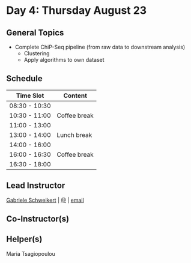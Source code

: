 # Day 4: Thursday August 23

## General Topics
- Complete ChiP-Seq pipeline (from raw data to downstream analysis)
  - Clustering
  - Apply algorithms to own dataset

## Schedule

  Time Slot   | Content
------------- | -------
08:30 - 10:30 |
10:30 - 11:00 | Coffee break
11:00 - 13:00 |
13:00 - 14:00 | Lunch break
14:00 - 16:00 |
16:00 - 16:30 | Coffee break
16:30 - 18:00 |


## Lead Instructor
[Gabriele Schweikert](http://homepages.inf.ed.ac.uk/gschweik/) | [@]() | [email](mailto:gschweik@staffmail.ed.ac.uk)

## Co-Instructor(s)

## Helper(s)
Maria Tsagiopoulou
